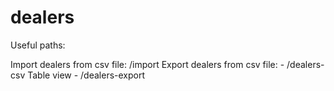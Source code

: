 # dealers

Useful paths:

Import dealers from csv file: /import
Export dealers from csv file: - /dealers-csv
Table view - /dealers-export

